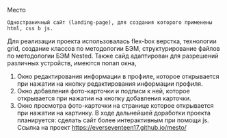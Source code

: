 Место

	Одностраничный сайт (landing-page), для создания которого применены html, css b js.
Для реализации проекта использовалась flex-box верстка, технологии grid, создание классов по методологии БЭМ, структурирование файлов по методологии БЭМ Nested. Также сайд адаптирован для разрешений различных устройств, имеются попап окна,
1. Окно редактирования информации в профиле, которое открывается при нажатии на кнопку редактирования информации профиля.
2. Окно добавления фото-карточки и подписи к ней, которое открывается при нажатии на кнопку добавления карточки.
3. Окно просмотра фото-карточки на странице которое открывается при нажатии на картинку.
	В ходе дальнейшей доработки проекта планируется: сделать сайт более интерактивным при помощи js.
	Ссылка на проект https://everseventeen17.github.io/mesto/
